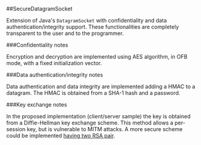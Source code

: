 ##SecureDatagramSocket

Extension of Java's `DatagramSocket` with confidentiality and data authentication/integrity support. These functionalities are completely transparent to the user and to the programmer.

###Confidentiality notes

Encryption and decryption are implemented using AES algorithm, in OFB mode, with a fixed initialization vector.

###Data authentication/integrity notes

Data authentication and data integrity are implemented adding a HMAC to a datagram. The HMAC is obtained from a SHA-1 hash and a password.

###Key exchange notes

In the proposed implementation (client/server sample) the key is obtained from a Diffie-Hellman key exchange scheme. This method allows a per-session key, but is vulnerable to MITM attacks. A more secure scheme could be implemented [having two RSA pair](https://en.wikipedia.org/wiki/Station-to-Station_protocol).


